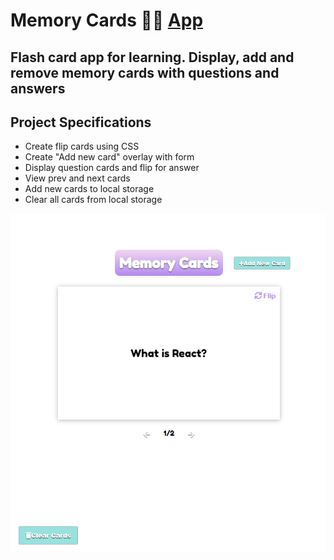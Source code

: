 # Memory Cards :man_technologist: [App](https://tudorbejinari.github.io/memory-cards/)
## Flash card app for learning. Display, add and remove memory cards with questions and answers

## Project Specifications
* Create flip cards using CSS
* Create "Add new card" overlay with form
* Display question cards and flip for answer
* View prev and next cards
* Add new cards to local storage
* Clear all cards from local storage

![img](https://github.com/tudorbejinari/memory-cards/blob/master/screenshot.png)
